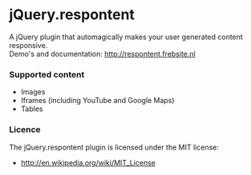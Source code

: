 jQuery.respontent
================

A jQuery plugin that automagically makes your user generated content responsive.<br />
Demo's and documentation: http://respontent.frebsite.nl

### Supported content
+ Images
+ Iframes (including YouTube and Google Maps)
+ Tables

### Licence
The jQuery.respontent plugin is licensed under the MIT license:
+ http://en.wikipedia.org/wiki/MIT_License